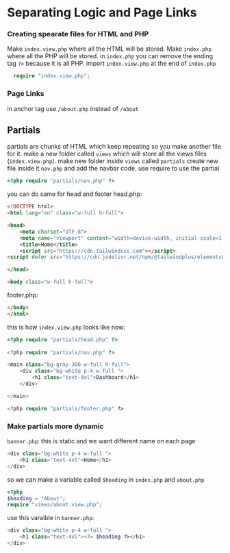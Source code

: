 # Separating Logic and Page Links

### Creating spearate files for HTML and PHP
Make `index.view.php` where all the HTML will be stored.
Make `index.php` where all the PHP will be stored.
in `index.php` you can remove the ending tag `?>` because it is all PHP.
import `index.view.php` at the end of `index.php`
```php
  require "index.view.php";
```

### Page Links
in anchor tag use `/about.php` instead of `/about`



## Partials
partials are chunks of HTML which keep repeating so you make another file for it.
make a new folder called `views` which will store all the views files (`index.view.php`).
make new folder inside `views` called `partials`
create new file inside it `nav.php` and add the navbar code.
use require to use the partial
```php
<?php require "partials/nav.php" ?>

```
you can do same for head and footer
head.php:
```html
<!DOCTYPE html>
<html lang="en" class="w-full h-full">

<head>
    <meta charset="UTF-8">
    <meta name="viewport" content="width=device-width, initial-scale=1.0">
    <title>Home</title>
    <script src="https://cdn.tailwindcss.com"></script>
<script defer src="https://cdn.jsdelivr.net/npm/@tailwindplus/elements@1" type="module"></script>

</head>

<body class="w-full h-full">
```
footer.php:
```html
</body>
</html>
```
this is how `index.view.php` looks like now:
```php
<?php require "partials/head.php" ?>
    
<?php require "partials/nav.php" ?>

<main class="bg-gray-300 w-full h-full">
    <div class="bg-white p-4 w-full ">
        <h1 class="text-4xl">Dashboard</h1>
    </div>

</main>

<?php require "partials/footer.php" ?>
```



### Make partials more dynamic
`banner.php`:
this is static and we want different name on each page
```php
<div class="bg-white p-4 w-full ">
    <h1 class="text-4xl">Home</h1>
</div>

```
so we can make a variable called `$heading` in `index.php` and `about.php`
```php
<?php 
$heading = "About";
require "views/about.view.php";
```
use this varaible in `banner.php`:
```php
<div class="bg-white p-4 w-full ">
    <h1 class="text-4xl"><?= $heading ?></h1>
</div>
```